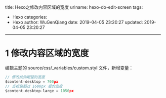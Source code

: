 title: Hexo之修改内容区域的宽度
urlname: hexo-do-edit-screen
tags:
  - Hexo
categories:
  - Hexo
author: WuGenQiang
date: 2019-04-05 23:20:27
updated: 2019-04-05 23:20:27
---

# 1 修改内容区域的宽度
编辑主题的 source/css/_variables/custom.styl  文件，新增变量：

```js
// 修改成你期望的宽度
$content-desktop = 700px
// 当视窗超过 1600px 后的宽度
$content-desktop-large = 1050px
```